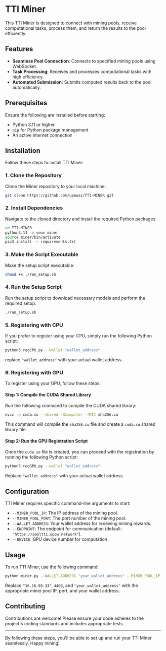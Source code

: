 # TTI Miner

This TTI Miner is designed to connect with mining pools, receive computational tasks, process them, and return the results to the pool efficiently.

## Features

- **Seamless Pool Connection**: Connects to specified mining pools using WebSocket.
- **Task Processing**: Receives and processes computational tasks with high efficiency.
- **Automated Submission**: Submits computed results back to the pool automatically.

## Prerequisites

Ensure the following are installed before starting:

- Python 3.11 or higher
- `pip` for Python package management
- An active internet connection

## Installation

Follow these steps to install TTI Miner:

### 1. Clone the Repository

Clone the Miner repository to your local machine:

```bash
git clone https://github.com/upowai/TTI-MINER.git
```

### 2. Install Dependencies

Navigate to the cloned directory and install the required Python packages:

```bash
cd TTI-MINER
python3.11 -m venv miner
source miner/bin/activate
pip3 install -r requirements.txt
```

### 3. Make the Script Executable

Make the setup script executable:

```bash
chmod +x ./run_setup.sh
```

### 4. Run the Setup Script

Run the setup script to download necessary models and perform the required setup:

```bash
./run_setup.sh
```

### 5. Registering with CPU

If you prefer to register using your CPU, simply run the following Python script:

```bash
python3 regCPU.py --wallet "wallet_address"
```

replace `"wallet_address"` with your actual wallet address.

### 6. Registering with GPU

To register using your GPU, follow these steps:

#### Step 1: Compile the CUDA Shared Library

Run the following command to compile the CUDA shared library:

```bash
nvcc -o cuda.so --shared -Xcompiler -fPIC sha256.cu
```

This command will compile the `sha256.cu` file and create a `cuda.so` shared library file.

#### Step 2: Run the GPU Registration Script

Once the `cuda.so` file is created, you can proceed with the registration by running the following Python script:

```bash
python3 regGPU.py --wallet "wallet_address"
```

Replace `"wallet_address"` with your actual wallet address.

## Configuration

TTI Miner requires specific command-line arguments to start:

- `--MINER_POOL_IP`: The IP address of the mining pool.
- `--MINER_POOL_PORT`: The port number of the mining pool.
- `--WALLET_ADDRESS`: Your wallet address for receiving mining rewards.
- `--ENDPOINT`: The endpoint for communication (default: `"https://pooltti.upow.network"`).
- `--DEVICE`: GPU device number for computation.

## Usage

To run TTI Miner, use the following command:

```bash
python miner.py --WALLET_ADDRESS "your_wallet_address" --MINER_POOL_IP "16.16.99.33" --MINER_POOL_PORT 4403 --ENDPOINT "https://pooltti.upow.network" --DEVICE 0
```

Replace `"16.16.99.33"`, `4403`, and `"your_wallet_address"` with the appropriate miner pool IP, port, and your wallet address.

## Contributing

Contributions are welcome! Please ensure your code adheres to the project's coding standards and includes appropriate tests.

---

By following these steps, you'll be able to set up and run your TTI Miner seamlessly. Happy mining!
